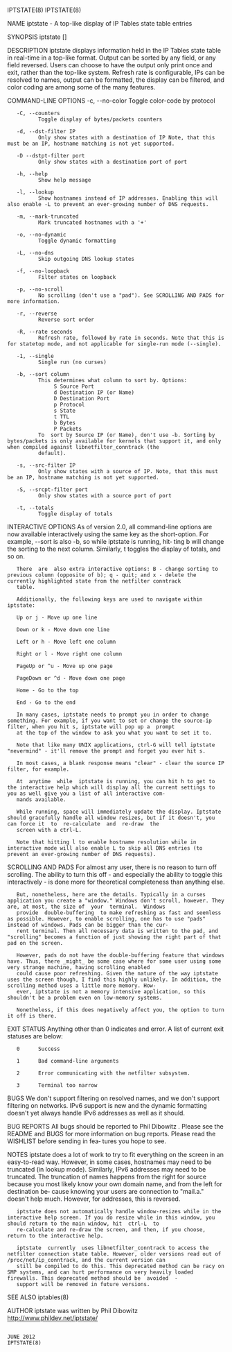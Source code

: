 IPTSTATE(8)                                                                                                                                                                         IPTSTATE(8)

NAME
       iptstate - A top-like display of IP Tables state table entries

SYNOPSIS
       iptstate [<options>]

DESCRIPTION
       iptstate  displays  information held in the IP Tables state table in real-time in a top-like format.  Output can be sorted by any field, or any field reversed. Users can choose to have
       the output only print once and exit, rather than the top-like system. Refresh rate is configurable, IPs can be resolved to names, output can be formatted, the display can be  filtered,
       and color coding are among some of the many features.

COMMAND-LINE OPTIONS
       -c, --no-color
              Toggle color-code by protocol

       -C, --counters
              Toggle display of bytes/packets counters

       -d, --dst-filter IP
              Only show states with a destination of IP Note, that this must be an IP, hostname matching is not yet supported.

       -D --dstpt-filter port
              Only show states with a destination port of port

       -h, --help
              Show help message

       -l, --lookup
              Show hostnames instead of IP addresses. Enabling this will also enable -L to prevent an ever-growing number of DNS requests.

       -m, --mark-truncated
              Mark truncated hostnames with a '+'

       -o, --no-dynamic
              Toggle dynamic formatting

       -L, --no-dns
              Skip outgoing DNS lookup states

       -f, --no-loopback
              Filter states on loopback

       -p, --no-scroll
              No scrolling (don't use a "pad"). See SCROLLING AND PADS for more information.

       -r, --reverse
              Reverse sort order

       -R, --rate seconds
              Refresh rate, followed by rate in seconds. Note that this is for statetop mode, and not applicable for single-run mode (--single).

       -1, --single
              Single run (no curses)

       -b, --sort column
              This determines what column to sort by. Options:
                   S Source Port
                   d Destination IP (or Name)
                   D Destination Port
                   p Protocol
                   s State
                   t TTL
                   b Bytes
                   P Packets
              To  sort by Source IP (or Name), don't use -b. Sorting by bytes/packets is only available for kernels that support it, and only when compiled against libnetfilter_conntrack (the
              default).

       -s, --src-filter IP
              Only show states with a source of IP. Note, that this must be an IP, hostname matching is not yet supported.

       -S, --srcpt-filter port
              Only show states with a source port of port

       -t, --totals
              Toggle display of totals

INTERACTIVE OPTIONS
       As of version 2.0, all command-line options are now available interactively using the same key as the short-option. For example, --sort is also -b, so while iptstate is  running,  hit‐
       ting b will change the sorting to the next column. Similarly, t toggles the display of totals, and so on.

       There  are  also extra interactive options: B - change sorting to previous column (opposite of b); q - quit; and x - delete the currently highlighted state from the netfilter conntrack
       table.

       Additionally, the following keys are used to navigate within iptstate:

       Up or j - Move up one line

       Down or k - Move down one line

       Left or h - Move left one column

       Right or l - Move right one column

       PageUp or ^u - Move up one page

       PageDown or ^d - Move down one page

       Home - Go to the top

       End - Go to the end

       In many cases, iptstate needs to prompt you in order to change something. For example, if you want to set or change the source-ip filter, when you hit s, iptstate will pop up a  prompt
       at the top of the window to ask you what you want to set it to.

       Note that like many UNIX applications, ctrl-G will tell iptstate "nevermind" - it'll remove the prompt and forget you ever hit s.

       In most cases, a blank response means "clear" - clear the source IP filter, for example.

       At  anytime  while  iptstate is running, you can hit h to get to the interactive help which will display all the current settings to you as well give you a list of all interactive com‐
       mands available.

       While running, space will immediately update the display. Iptstate should gracefully handle all window resizes, but if it doesn't, you can force it  to  re-calculate  and  re-draw  the
       screen with a ctrl-L.

       Note that hitting l to enable hostname resolution while in interactive mode will also enable L to skip all DNS entries (to prevent an ever-growing number of DNS requests).

SCROLLING AND PADS
       For  almost  any  user,  there is no reason to turn off scrolling. The ability to turn this off - and especially the ability to toggle this interactively - is done more for theoretical
       completeness than anything else.

       But, nonetheless, here are the details. Typically in a curses application you create a "window." Windows don't scroll, however. They are, at most, the size of  your  terminal.  Windows
       provide  double-buffering  to make refreshing as fast and seemless as possible. However, to enable scrolling, one has to use "pads" instead of windows. Pads can be bigger than the cur‐
       rent terminal. Then all necessary data is written to the pad, and "scrolling" becomes a function of just showing the right part of that pad on the screen.

       However, pads do not have the double-buffering feature that windows have. Thus, there _might_ be some case where for some user using some very strange machine, having scrolling enabled
       could cause poor refreshing. Given the nature of the way iptstate uses the screen though, I find this highly unlikely. In addition, the scrolling method uses a little more memory. How‐
       ever, iptstate is not a memory intensive application, so this shouldn't be a problem even on low-memory systems.

       Nonetheless, if this does negatively affect you, the option to turn it off is there.

EXIT STATUS
       Anything other than 0 indicates and error. A list of current exit statuses are below:

       0      Success

       1      Bad command-line arguments

       2      Error communicating with the netfilter subsystem.

       3      Terminal too narrow

BUGS
       We don't support filtering on resolved names, and we don't support filtering on networks. IPv6 support is new and the dynamic formatting doesn't yet always  handle  IPv6  addresses  as
       well as it should.

BUG REPORTS
       All bugs should be reported to Phil Dibowitz <phil AT ipom DOT com>. Please see the README and BUGS for more information on bug reports. Please read the WISHLIST before sending in fea‐
       tures you hope to see.

NOTES
       iptstate does a lot of work to try to fit everything on the screen in an easy-to-read way. However, in some cases, hostnames may need to be truncated (in lookup mode). Similarly,  IPv6
       addresses  may  need to be truncated. The truncation of names happens from the right for source because you most likely know your own domain name, and from the left for destination be‐
       cause knowing your users are connection to "mail.a." doesn't help much. However, for addresses, this is reversed.

       iptstate does not automatically handle window-resizes while in the interactive help screen. If you do resize while in this window, you should return to the main window, hit  ctrl-L  to
       re-calculate and re-draw the screen, and then, if you choose, return to the interactive help.

       iptstate  currently  uses libnetfilter_conntrack to access the netfilter connection state table. However, older versions read out of /proc/net/ip_conntrack, and the current version can
       still be compiled to do this. This deprecated method can be racy on SMP systems, and can hurt performance on very heavily loaded firewalls. This deprecated method should be  avoided  -
       support will be removed in future versions.

SEE ALSO
       iptables(8)

AUTHOR
       iptstate was written by Phil Dibowitz <phil AT ipom DOT com>
       http://www.phildev.net/iptstate/

                                                                                           JUNE 2012                                                                                IPTSTATE(8)
